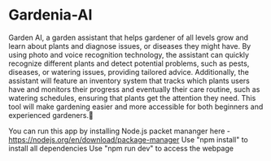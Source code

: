 # Gardenia-AI
Garden AI, a garden assistant that helps gardener of all levels grow and learn about plants and diagnose issues, or diseases they might have. By using photo and voice recognition technology, the assistant can quickly recognize different plants and detect potential problems, such as pests, diseases, or watering issues, providing tailored advice. Additionally, the assistant will feature an inventory system that tracks which plants users have and monitors their progress and eventually their care routine, such as watering schedules, ensuring that plants get the attention they need. This tool will make gardening easier and more accessible for both beginners and experienced gardeners.🌱

You can run this app by installing Node.js packet mananger here - https://nodejs.org/en/download/package-manager
Use "npm install" to install all dependencies
Use "npm run dev" to access the webpage 
